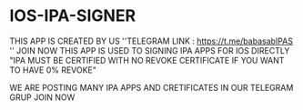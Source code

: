 # IOS-IPA-SIGNER
THIS APP IS CREATED BY US ''TELEGRAM LINK : https://t.me/babasabIPAS '' JOIN NOW 
THIS APP IS USED TO SIGNING IPA APPS FOR IOS DIRECTLY "IPA MUST BE CERTIFIED WITH NO REVOKE CERTIFICATE IF YOU WANT TO HAVE 0% REVOKE"

WE ARE POSTING MANY IPA APPS AND CRETIFICATES IN OUR TELEGRAM GRUP JOIN NOW 

